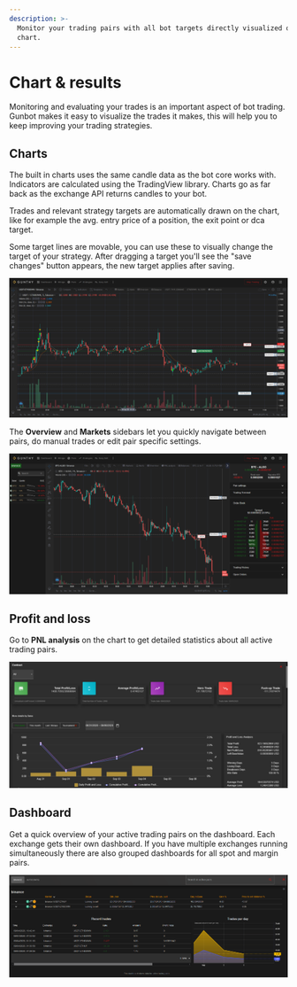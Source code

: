 ```yaml
---
description: >-
  Monitor your trading pairs with all bot targets directly visualized on the
  chart.
---
```


# Chart & results

Monitoring and evaluating your trades is an important aspect of bot trading. Gunbot makes it easy to visualize the trades it makes, this will help you to keep improving your trading strategies.

## Charts

The built in charts uses the same candle data as the bot core works with. Indicators are calculated using the TradingView library. Charts go as far back as the exchange API returns candles to your bot.

Trades and relevant strategy targets are automatically drawn on the chart, like for example the avg. entry price of a position, the exit point or dca target.

Some target lines are movable, you can use these to visually change the target of your strategy. After dragging a target you'll see the "save changes" button appears, the new target applies after saving.

![](../.gitbook/assets/image%20%2850%29.png)

The **Overview** and **Markets** sidebars let you quickly navigate between pairs, do manual trades or edit pair specific settings.

![](../.gitbook/assets/image%20%2897%29.png)

## Profit and loss

Go to **PNL analysis** on the chart to get detailed statistics about all active trading pairs.

![](../.gitbook/assets/image%20%2851%29.png)

## Dashboard

Get a quick overview of your active trading pairs on the dashboard. Each exchange gets their own dashboard. If you have multiple exchanges running simultaneously there are also grouped dashboards for all spot and margin pairs.

![](../.gitbook/assets/image%20%2849%29.png)

